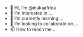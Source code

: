 - 👋 Hi, I’m @inukaafrica
- 👀 I’m interested in ...
- 🌱 I’m currently learning ...
- 💞️ I’m looking to collaborate on ...
- 📫 How to reach me ...

<!---
inukaafrica/inukaafrica is a ✨ special ✨ repository because its `README.md` (this file) appears on your GitHub profile.
You can click the Preview link to take a look at your changes.
--->
